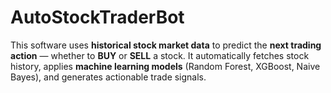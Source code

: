 # AutoStockTraderBot
This software uses **historical stock market data** to predict the **next trading action** — whether to **BUY** or **SELL** a stock.   It automatically fetches stock history, applies **machine learning models** (Random Forest, XGBoost, Naive Bayes), and generates actionable trade signals.  
